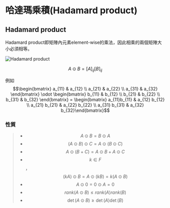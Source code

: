 # 哈達瑪乘積(Hadamard product)

## Hadamard product

Hadamard product即矩陣內元素element-wise的乘法，因此相乘的兩個矩陣大小必須相等。

![Hadamard product](../../.gitbook/assets/hadamard\_product\_qtl1-min.png)

$$A \odot B = [A]_{ij} [B]_{ij}$$

例如 $$\begin{bmatrix} a_{11} & a_{12} \\ a_{21} & a_{22} \\ a_{31} & a_{32} \end{bmatrix} \odot \begin{bmatrix} b_{11} & b_{12} \\ b_{21} & b_{22} \\ b_{31} & b_{32} \end{bmatrix} = \begin{bmatrix} a_{11}b_{11} & a_{12} b_{12} \\ a_{21} b_{21} & a_{22} b_{22} \\ a_{31} b_{31}  & a_{32} b_{32}\end{bmatrix}$$

### 性質

> * $$A \odot B = B \odot A$$
> * $$(A \odot B) \odot C = A \odot (B \odot C)$$
> * $$A \odot (B+ C) = A \odot B + A \odot C$$
> * $$k \in F$$，$$(kA) \odot B = A \odot (k B) = k (A \odot B)$$
> * $$A \odot 0 = 0 \odot A = 0$$
> * $$rank(A \odot B) \leq rank(A) rank(B)$$
> * $$\det(A \odot B)  \geq \det(A) \det(B)$$
